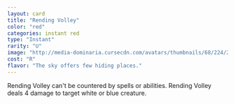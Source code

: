 ```yaml
---
layout: card
title: "Rending Volley"
color: "red"
categories: instant red
type: "Instant"
rarity: "U"
image: "http://media-dominaria.cursecdn.com/avatars/thumbnails/68/224/200/283/635616661863381795.png"
cost: "R"
flavor: "The sky offers few hiding places."
---
```


Rending Volley can't be countered by spells or abilities.
Rending Volley deals 4 damage to target white or blue creature.
